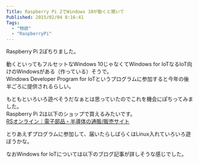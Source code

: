 ```yaml
---
Title: Raspberry Pi 2でWindows 10が動くと聞いて
Published: 2015/02/04 0:16:41
Tags:
  - "物欲"
  - "RaspberryPi"
---
```

Raspberry Pi 2ぽちりました。

動くといってもフルセットなWindows 10じゃなくてWindows for IoTなるIoT向けのWindowsがある（作っている）そうで。  
Windows Developer Program for IoTというプログラムに参加すると今年の後半ごろに提供されるらしい。  

もともといろいろ遊べそうだなぁとは思っていたのでこれを機会にぽちってみました。  
Raspberry Pi 2は以下のショップで買えるみたいです。  
[RSオンライン｜電子部品・半導体の通販/販売サイト](http://jp.rs-online.com/web/p/processor-microcontroller-development-kits/8326274/)

とりあえずプログラムに参加して、届いたらしばらくはLinux入れていろいろ遊ぼうかな。

なおWindows for IoTについては以下のブログ記事が詳しそうな感じでした。

<?# OEmbed "http://www.syuheiuda.com/?p=3265" /?>

<?# OEmbed "http://kei-sakaki.jp/2014/08/30/intel-galileo-development-board-windows-internet-of-things-3/" /?>


